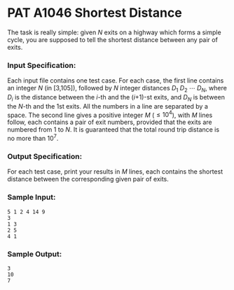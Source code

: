 # PAT A1046 Shortest Distance

The task is really simple: given $N​$ exits on a highway which forms a simple cycle, you are supposed to tell the shortest distance between any pair of exits.

### Input Specification:

Each input file contains one test case. For each case, the first line contains an integer $N$ (in [3,105]), followed by $N$ integer distances $D_1$ $D_2$ ⋯ $D_N$, where $D_i$ is the distance between the $i$-th and the ($i$+1)-st exits, and $D_N$ is between the $N$-th and the 1st exits. All the numbers in a line are separated by a space. The second line gives a positive integer $M$ ($≤10^4$), with $M$ lines follow, each contains a pair of exit numbers, provided that the exits are numbered from 1 to $N$. It is guaranteed that the total round trip distance is no more than $10^7$.

### Output Specification:

For each test case, print your results in $M$ lines, each contains the shortest distance between the corresponding given pair of exits.

### Sample Input:

```in
5 1 2 4 14 9
3
1 3
2 5
4 1
```

### Sample Output:

```out
3
10
7
```
